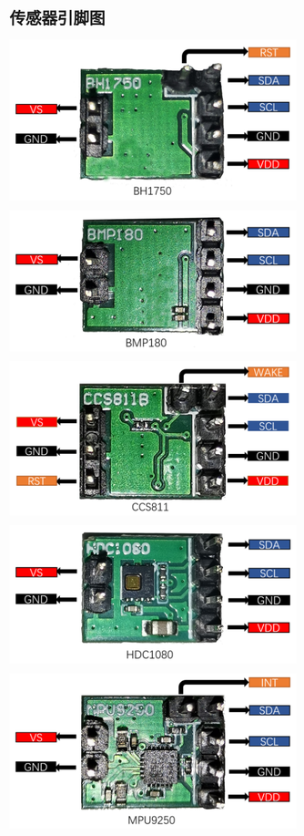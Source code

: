 # 传感器引脚图

![](img/sensor_pinout_diagram/BH1750.png)

![](img/sensor_pinout_diagram/BMP180.png)

![](img/sensor_pinout_diagram/CCS811.png)

![](img/sensor_pinout_diagram/HDC1080.png)

![](img/sensor_pinout_diagram/MPU9250.png)